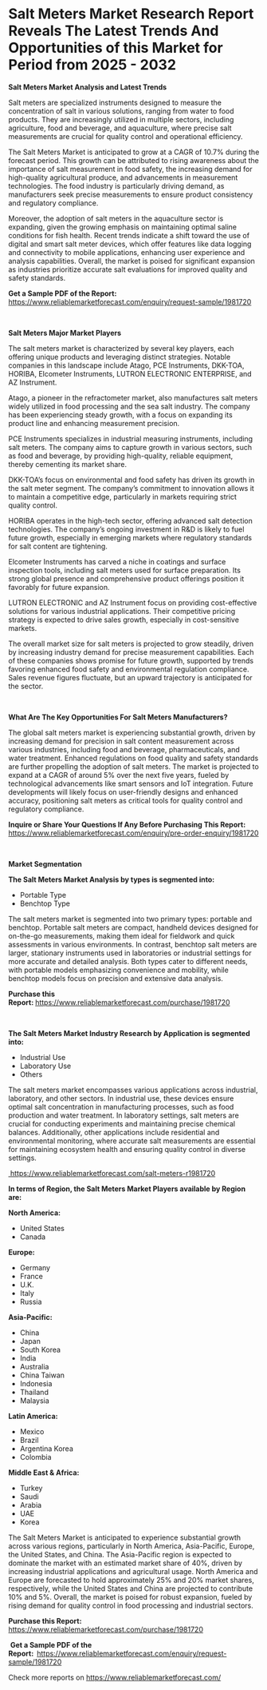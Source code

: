 <p><h1>Salt Meters Market Research Report Reveals The Latest Trends And Opportunities of this Market for Period from 2025 - 2032</h1></p><p><strong>Salt Meters Market Analysis and Latest Trends</strong></p>
<p><p>Salt meters are specialized instruments designed to measure the concentration of salt in various solutions, ranging from water to food products. They are increasingly utilized in multiple sectors, including agriculture, food and beverage, and aquaculture, where precise salt measurements are crucial for quality control and operational efficiency.</p><p>The Salt Meters Market is anticipated to grow at a CAGR of 10.7% during the forecast period. This growth can be attributed to rising awareness about the importance of salt measurement in food safety, the increasing demand for high-quality agricultural produce, and advancements in measurement technologies. The food industry is particularly driving demand, as manufacturers seek precise measurements to ensure product consistency and regulatory compliance.</p><p>Moreover, the adoption of salt meters in the aquaculture sector is expanding, given the growing emphasis on maintaining optimal saline conditions for fish health. Recent trends indicate a shift toward the use of digital and smart salt meter devices, which offer features like data logging and connectivity to mobile applications, enhancing user experience and analysis capabilities. Overall, the market is poised for significant expansion as industries prioritize accurate salt evaluations for improved quality and safety standards.</p></p>
<p><strong>Get a Sample PDF of the Report:&nbsp;</strong> <a href="https://www.reliablemarketforecast.com/enquiry/request-sample/1981720?utm_campaign=1720&utm_medium=2&utm_source=Github&utm_content=ia&utm_term=20022025&utm_id=salt-meters">https://www.reliablemarketforecast.com/enquiry/request-sample/1981720</a></p>
<p>&nbsp;</p>
<p><strong>Salt Meters Major Market Players</strong></p>
<p><p>The salt meters market is characterized by several key players, each offering unique products and leveraging distinct strategies. Notable companies in this landscape include Atago, PCE Instruments, DKK-TOA, HORIBA, Elcometer Instruments, LUTRON ELECTRONIC ENTERPRISE, and AZ Instrument.</p><p>Atago, a pioneer in the refractometer market, also manufactures salt meters widely utilized in food processing and the sea salt industry. The company has been experiencing steady growth, with a focus on expanding its product line and enhancing measurement precision.</p><p>PCE Instruments specializes in industrial measuring instruments, including salt meters. The company aims to capture growth in various sectors, such as food and beverage, by providing high-quality, reliable equipment, thereby cementing its market share.</p><p>DKK-TOA’s focus on environmental and food safety has driven its growth in the salt meter segment. The company’s commitment to innovation allows it to maintain a competitive edge, particularly in markets requiring strict quality control.</p><p>HORIBA operates in the high-tech sector, offering advanced salt detection technologies. The company’s ongoing investment in R&D is likely to fuel future growth, especially in emerging markets where regulatory standards for salt content are tightening.</p><p>Elcometer Instruments has carved a niche in coatings and surface inspection tools, including salt meters used for surface preparation. Its strong global presence and comprehensive product offerings position it favorably for future expansion.</p><p>LUTRON ELECTRONIC and AZ Instrument focus on providing cost-effective solutions for various industrial applications. Their competitive pricing strategy is expected to drive sales growth, especially in cost-sensitive markets.</p><p>The overall market size for salt meters is projected to grow steadily, driven by increasing industry demand for precise measurement capabilities. Each of these companies shows promise for future growth, supported by trends favoring enhanced food safety and environmental regulation compliance. Sales revenue figures fluctuate, but an upward trajectory is anticipated for the sector.</p></p>
<p>&nbsp;</p>
<p><strong>What Are The Key Opportunities For Salt Meters Manufacturers?</strong></p>
<p><p>The global salt meters market is experiencing substantial growth, driven by increasing demand for precision in salt content measurement across various industries, including food and beverage, pharmaceuticals, and water treatment. Enhanced regulations on food quality and safety standards are further propelling the adoption of salt meters. The market is projected to expand at a CAGR of around 5% over the next five years, fueled by technological advancements like smart sensors and IoT integration. Future developments will likely focus on user-friendly designs and enhanced accuracy, positioning salt meters as critical tools for quality control and regulatory compliance.</p></p>
<p><strong>Inquire or Share Your Questions If Any Before Purchasing This Report:</strong> <a href="https://www.reliablemarketforecast.com/enquiry/pre-order-enquiry/1981720?utm_campaign=1720&utm_medium=2&utm_source=Github&utm_content=ia&utm_term=20022025&utm_id=salt-meters">https://www.reliablemarketforecast.com/enquiry/pre-order-enquiry/1981720</a></p>
<p>&nbsp;</p>
<p><strong>Market Segmentation</strong></p>
<p><strong>The Salt Meters Market Analysis by types is segmented into:</strong></p>
<p><ul><li>Portable Type</li><li>Benchtop Type</li></ul></p>
<p><p>The salt meters market is segmented into two primary types: portable and benchtop. Portable salt meters are compact, handheld devices designed for on-the-go measurements, making them ideal for fieldwork and quick assessments in various environments. In contrast, benchtop salt meters are larger, stationary instruments used in laboratories or industrial settings for more accurate and detailed analysis. Both types cater to different needs, with portable models emphasizing convenience and mobility, while benchtop models focus on precision and extensive data analysis.</p></p>
<p><strong>Purchase this Report:&nbsp;</strong><a href="https://www.reliablemarketforecast.com/purchase/1981720?utm_campaign=1720&utm_medium=2&utm_source=Github&utm_content=ia&utm_term=20022025&utm_id=salt-meters">https://www.reliablemarketforecast.com/purchase/1981720</a></p>
<p>&nbsp;</p>
<p><strong>The Salt Meters Market Industry Research by Application is segmented into:</strong></p>
<p><ul><li>Industrial Use</li><li>Laboratory Use</li><li>Others</li></ul></p>
<p><p>The salt meters market encompasses various applications across industrial, laboratory, and other sectors. In industrial use, these devices ensure optimal salt concentration in manufacturing processes, such as food production and water treatment. In laboratory settings, salt meters are crucial for conducting experiments and maintaining precise chemical balances. Additionally, other applications include residential and environmental monitoring, where accurate salt measurements are essential for maintaining ecosystem health and ensuring quality control in diverse settings.</p></p>
<p><a href="https://www.reliablemarketforecast.com/salt-meters-r1981720?utm_campaign=1720&utm_medium=2&utm_source=Github&utm_content=ia&utm_term=20022025&utm_id=salt-meters">&nbsp;https://www.reliablemarketforecast.com/salt-meters-r1981720</a></p>
<p><strong>In terms of Region, the Salt Meters Market Players available by Region are:</strong></p>
<p>
    <p> <strong> North America: </strong>
        <ul>
            <li>United States</li>
            <li>Canada</li>
        </ul>
        </p> 
    <p> <strong> Europe: </strong>
        <ul>
            <li>Germany</li>
            <li>France</li>
            <li>U.K.</li>
            <li>Italy</li>
            <li>Russia</li>
        </ul>
        </p> 
    <p> <strong> Asia-Pacific: </strong>
        <ul>
            <li>China</li>
            <li>Japan</li>
            <li>South Korea</li>
            <li>India</li>
            <li>Australia</li>
            <li>China Taiwan</li>
            <li>Indonesia</li>
            <li>Thailand</li>
            <li>Malaysia</li>
        </ul>
        </p> 
    <p> <strong> Latin America: </strong>
        <ul>
            <li>Mexico</li>
            <li>Brazil</li>
            <li>Argentina Korea</li>
            <li>Colombia</li>
        </ul>
        </p> 
    <p> <strong> Middle East & Africa: </strong>
        <ul>
            <li>Turkey</li>
            <li>Saudi</li>
            <li>Arabia</li>
            <li>UAE</li>
            <li>Korea</li>
        </ul>
    </p>
    </p>
<p><p>The Salt Meters Market is anticipated to experience substantial growth across various regions, particularly in North America, Asia-Pacific, Europe, the United States, and China. The Asia-Pacific region is expected to dominate the market with an estimated market share of 40%, driven by increasing industrial applications and agricultural usage. North America and Europe are forecasted to hold approximately 25% and 20% market shares, respectively, while the United States and China are projected to contribute 10% and 5%. Overall, the market is poised for robust expansion, fueled by rising demand for quality control in food processing and industrial sectors.</p></p>
<p><strong>Purchase this Report: </strong><a href="https://www.reliablemarketforecast.com/purchase/1981720?utm_campaign=1720&utm_medium=2&utm_source=Github&utm_content=ia&utm_term=20022025&utm_id=salt-meters">https://www.reliablemarketforecast.com/purchase/1981720</a></p>
<p>&nbsp;<strong>Get a Sample PDF of the Report:&nbsp;&nbsp;</strong><a href="https://www.reliablemarketforecast.com/enquiry/request-sample/1981720?utm_campaign=1720&utm_medium=2&utm_source=Github&utm_content=ia&utm_term=20022025&utm_id=salt-meters">https://www.reliablemarketforecast.com/enquiry/request-sample/1981720</a></p>
<p><strong></strong></p>
<p>Check more reports on <a href="https://www.reliablemarketforecast.com/?utm_campaign=1720&utm_medium=2&utm_source=Github&utm_content=ia&utm_term=20022025&utm_id=salt-meters">https://www.reliablemarketforecast.com/</a></p>